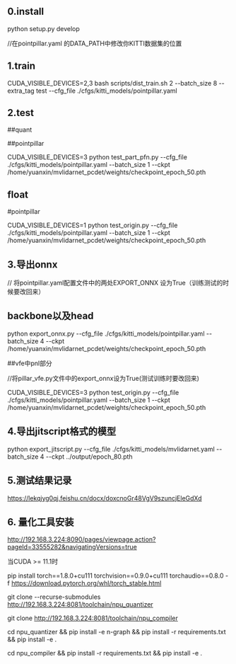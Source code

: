 ## 0.install
python setup.py develop

//在pointpillar.yaml 的DATA_PATH中修改你KITTI数据集的位置

## 1.train
CUDA_VISIBLE_DEVICES=2,3 bash scripts/dist_train.sh 2 --batch_size 8 --extra_tag  test --cfg_file ./cfgs/kitti_models/pointpillar.yaml

## 2.test
##quant

##pointpillar

CUDA_VISIBLE_DEVICES=3 python test_part_pfn.py --cfg_file ./cfgs/kitti_models/pointpillar.yaml --batch_size 1 --ckpt /home/yuanxin/mvlidarnet_pcdet/weights/checkpoint_epoch_50.pth

## float

#pointpillar

CUDA_VISIBLE_DEVICES=1 python test_origin.py --cfg_file ./cfgs/kitti_models/pointpillar.yaml --batch_size 1  --ckpt /home/yuanxin/mvlidarnet_pcdet/weights/checkpoint_epoch_50.pth

## 3.导出onnx
// 将pointpillar.yaml配置文件中的两处EXPORT_ONNX 设为True（训练测试的时候要改回来）


## backbone以及head

python export_onnx.py --cfg_file ./cfgs/kitti_models/pointpillar.yaml --batch_size 4 --ckpt /home/yuanxin/mvlidarnet_pcdet/weights/checkpoint_epoch_50.pth

##vfe中pnl部分

//将pillar_vfe.py文件中的export_onnx设为True(测试训练时要改回来)

CUDA_VISIBLE_DEVICES=3 python test_origin.py --cfg_file ./cfgs/kitti_models/pointpillar.yaml --batch_size 1  --ckpt /home/yuanxin/mvlidarnet_pcdet/weights/checkpoint_epoch_50.pth

## 4.导出jitscript格式的模型

python export_jitscript.py --cfg_file ./cfgs/kitti_models/mvlidarnet.yaml --batch_size 4 --ckpt ../output/epoch_80.pth


## 5.测试结果记录
https://lekqjyg0qj.feishu.cn/docx/doxcnoGr48VgV9szuncjEleGdXd


## 6. 量化工具安装

http://192.168.3.224:8090/pages/viewpage.action?pageId=33555282&navigatingVersions=true

当CUDA >= 11.1时

pip install torch==1.8.0+cu111 torchvision==0.9.0+cu111 torchaudio==0.8.0 -f https://download.pytorch.org/whl/torch_stable.html

git clone --recurse-submodules http://192.168.3.224:8081/toolchain/npu_quantizer

git clone http://192.168.3.224:8081/toolchain/npu_compiler

cd npu_quantizer && pip install -e n-graph && pip install -r requirements.txt && pip install -e .

cd npu_compiler && pip install -r requirements.txt && pip install -e .

